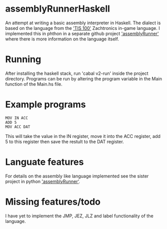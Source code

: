 # assemblyRunnerHaskell
An attempt at writing a basic assembly interpreter in Haskell. The dialect is based on the language from the ['TIS 100'](http://www.zachtronics.com/tis-100/) Zachtronics in-game language. I implemented this in phthon in a separate github project ['assemblyRunner'](https://github.com/benWindsorCode/assemblyRunner) where there is more information on the language itself.

# Running
After installing the haskell stack, run 'cabal v2-run' inside the project directory.
Programs can be run by altering the program variable in the Main function of the Main.hs file.

# Example programs
```
MOV IN ACC
ADD 5
MOV ACC DAT
```
This will take the value in the IN register, move it into the ACC register, add 5 to this register then save the restult to the DAT register.

# Languate features
For details on the assembly like language implemented see the sister project in python ['assemblyRunner'](https://github.com/benWindsorCode/assemblyRunner).

# Missing features/todo
I have yet to implement the JMP, JEZ, JLZ and label functionality of the language.
